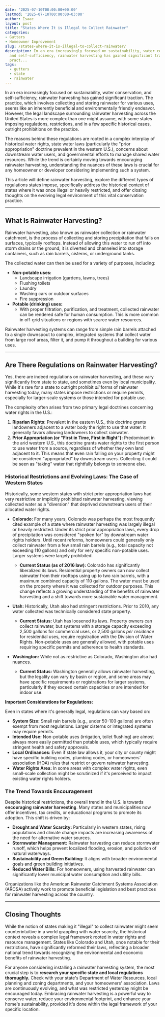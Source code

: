 ```yaml
---
date: '2025-07-10T00:00:00+00:00'
lastmod: '2025-07-10T00:00:00+03:00'
author: Isaac
layout: post
title: "States Where It is Illegal to Collect Rainwater"
categories:
- Gutters
- Homeowner Improvement
slug: /states-where-it-is-illegal-to-collect-rainwater/
description: In an era increasingly focused on sustainability, water conservation,
  and self-sufficiency, rainwater harvesting has gained significant traction. The
  pract...
tags: 
  - gutters
  - state
  - rainwater
---
```

In an era increasingly focused on sustainability, water conservation, and self-sufficiency, rainwater harvesting has gained significant traction. The practice, which involves collecting and storing rainwater for various uses, seems like an inherently beneficial and environmentally friendly endeavor. However, the legal landscape surrounding rainwater harvesting across the United States is more complex than one might assume, with some states imposing regulations, restrictions, and in a few specific historical cases, outright prohibitions on the practice.

The reasons behind these regulations are rooted in a complex interplay of historical water rights, state water laws (particularly the "prior appropriation" doctrine prevalent in the western U.S.), concerns about downstream water users, and governmental efforts to manage shared water resources. While the trend is certainly moving towards encouraging rainwater harvesting, understanding the nuances of these laws is crucial for any homeowner or developer considering implementing such a system.

This article will define rainwater harvesting, explore the different types of regulations states impose, specifically address the historical context of states where it was once illegal or heavily restricted, and offer closing thoughts on the evolving legal environment of this vital conservation practice.

---

## What Is Rainwater Harvesting?

Rainwater harvesting, also known as rainwater collection or rainwater catchment, is the process of collecting and storing precipitation that falls on surfaces, typically rooftops. Instead of allowing this water to run off into storm drains or the ground, it is diverted and channeled into storage containers, such as rain barrels, cisterns, or underground tanks.

The collected water can then be used for a variety of purposes, including:

* **Non-potable uses:**
    * Landscape irrigation (gardens, lawns, trees)
    * Flushing toilets
    * Laundry
    * Washing cars or outdoor surfaces
    * Fire suppression
* **Potable (drinking) uses:**
    * With proper filtration, purification, and treatment, collected rainwater can be rendered safe for human consumption. This is more common in off-grid situations or regions with scarce water resources.

Rainwater harvesting systems can range from simple rain barrels attached to a single downspout to complex, integrated systems that collect water from large roof areas, filter it, and pump it throughout a building for various uses.

---

## Are There Regulations on Rainwater Harvesting?

Yes, there are indeed regulations on rainwater harvesting, and these vary significantly from state to state, and sometimes even by local municipality. While it's rare for a state to outright prohibit *all* forms of rainwater harvesting today, many states impose restrictions or require permits, especially for larger-scale systems or those intended for potable use.

The complexity often arises from two primary legal doctrines concerning water rights in the U.S.:

1.  **Riparian Rights:** Prevalent in the eastern U.S., this doctrine grants landowners adjacent to a water body the right to use that water. It generally favors allowing landowners to collect rainwater.
2.  **Prior Appropriation (or "First in Time, First in Right"):** Predominant in the arid western U.S., this doctrine grants water rights to the first person to use water from a source, regardless of whether they own land adjacent to it. This means that even rain falling on your property might be considered "appropriated" by downstream users. Collecting it could be seen as "taking" water that rightfully belongs to someone else.

### Historical Restrictions and Evolving Laws: The Case of Western States

Historically, some western states with strict prior appropriation laws had very restrictive or implicitly prohibited rainwater harvesting, viewing collected water as a "diversion" that deprived downstream users of their allocated water rights.

* **Colorado:** For many years, Colorado was perhaps the most frequently cited example of a state where rainwater harvesting was largely illegal or heavily restricted. Under its strict prior appropriation laws, every drop of precipitation was considered "spoken for" by downstream water rights holders. Until recent reforms, homeowners could generally only collect rainwater from a few small rain barrels (e.g., total capacity not exceeding 110 gallons) and only for very specific non-potable uses. Larger systems were largely prohibited.
    * **Current Status (as of 2016 law):** Colorado has significantly liberalized its laws. Residential property owners can now collect rainwater from their rooftops using up to two rain barrels, with a maximum combined capacity of 110 gallons. The water must be used on the property where it was collected for outdoor purposes. This change reflects a growing understanding of the benefits of rainwater harvesting and a shift towards more sustainable water management.

* **Utah:** Historically, Utah also had stringent restrictions. Prior to 2010, any water collected was technically considered state property.
    * **Current Status:** Utah has loosened its laws. Property owners can collect rainwater, but systems with a storage capacity exceeding 2,500 gallons for commercial uses, or 2,500 gallons *per residence* for residential uses, require registration with the Division of Water Rights. Non-potable uses are generally allowed, with potable uses requiring specific permits and adherence to health standards.

* **Washington:** While not as restrictive as Colorado, Washington also had nuances.
    * **Current Status:** Washington generally allows rainwater harvesting, but the legality can vary by basin or region, and some areas may have specific requirements or registrations for larger systems, particularly if they exceed certain capacities or are intended for indoor use.

**Important Considerations for Regulations:**

Even in states where it's generally legal, regulations can vary based on:

* **System Size:** Small rain barrels (e.g., under 50-100 gallons) are often exempt from most regulations. Larger cisterns or integrated systems may require permits.
* **Intended Use:** Non-potable uses (irrigation, toilet flushing) are almost always more easily permitted than potable uses, which typically require stringent health and safety approvals.
* **Local Ordinances:** Even if state law allows it, your city or county might have specific building codes, plumbing codes, or homeowners' association (HOA) rules that restrict or govern rainwater harvesting.
* **Water Rights Area:** In some areas with complex water rights, even small-scale collection might be scrutinized if it's perceived to impact existing water rights holders.

### The Trend Towards Encouragement

Despite historical restrictions, the overall trend in the U.S. is towards **encouraging rainwater harvesting**. Many states and municipalities now offer incentives, tax credits, or educational programs to promote its adoption. This shift is driven by:

* **Drought and Water Scarcity:** Particularly in western states, rising populations and climate change impacts are increasing awareness of the need for alternative water sources.
* **Stormwater Management:** Rainwater harvesting can reduce stormwater runoff, which helps prevent localized flooding, erosion, and pollution of natural waterways.
* **Sustainability and Green Building:** It aligns with broader environmental goals and green building initiatives.
* **Reduced Water Bills:** For homeowners, using harvested rainwater can significantly lower municipal water consumption and utility bills.

Organizations like the American Rainwater Catchment Systems Association (ARCSA) actively work to promote beneficial legislation and best practices for rainwater harvesting across the country.

---

## Closing Thoughts

While the notion of states making it "illegal" to collect rainwater might seem counterintuitive in a world grappling with water scarcity, the historical context reveals a complex legal framework rooted in water rights and resource management. States like Colorado and Utah, once notable for their restrictions, have significantly reformed their laws, reflecting a broader national trend towards recognizing the environmental and economic benefits of rainwater harvesting.

For anyone considering installing a rainwater harvesting system, the most crucial step is to **research your specific state and local regulations thoroughly.** Check with your state's Department of Water Resources, local planning and zoning departments, and your homeowners' association. Laws are continuously evolving, and what was restricted yesterday might be encouraged today. Embracing rainwater harvesting is a powerful way to conserve water, reduce your environmental footprint, and enhance your home's sustainability, provided it's done within the legal framework of your specific location.
